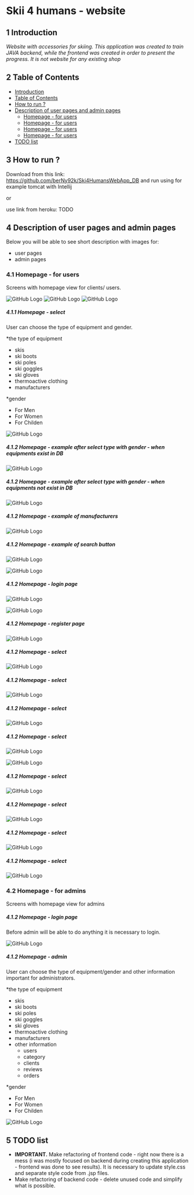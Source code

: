 # Skii 4 humans - website
## 1 Introduction
_Website with accessories for skiing. This application was created to train JAVA backend, while the frontend was created in order to present the progress._
_It is not website for any existing shop_

## 2 Table of Contents
- [Introduction](#1-Introduction)
- [Table of Contents](#2-Table-of-Contents)
- [How to run ?](#3-how-to-run-)
- [Description of user pages and admin pages](#4-Description-of-user-pages-and-admin-pages)
  - [Homepage - for users](#41-Homepage-for-users)
  - [Homepage - for users](#41-Homepage-for-users)
  - [Homepage - for users](#41-Homepage-for-users)
  - [Homepage - for users](#41-Homepage-for-users)
- [TODO list](#5-TODO-list)

## 3 How to run ?

Download from this link: https://github.com/berNy92k/Ski4HumansWebApp_DB and run using for example tomcat with Intellij

or

use link from heroku: TODO

## 4 Description of user pages and admin pages
Below you will be able to see short description with images for:

- user pages
- admin pages

### 4.1 Homepage - for users
Screens with homepage view for clients/ users.

![GitHub Logo](src/main/webapp/images/websiteScreens/homepage1.PNG)
![GitHub Logo](src\main\webapp\images\websiteScreens\homepage2.PNG)
![GitHub Logo](src\main\webapp\images\websiteScreens\homepage3.PNG)
##### 4.1.1  Homepage - select
User can choose the type of equipment and gender.

 *the type of equipment 
 - skis
 - ski boots
 - ski poles
 - ski goggles
 - ski gloves
 - thermoactive clothing
 - manufacturers
 
 *gender
 - For Men
 - For Women
 - For Childen

![GitHub Logo](src\main\webapp\images\websiteScreens\homepage_selector.PNG)

##### 4.1.2  Homepage - example after select type with gender - when equipments exist in DB
![GitHub Logo](src\main\webapp\images\websiteScreens\homepage_selected_example.PNG)

##### 4.1.2  Homepage - example after select type with gender - when equipments not exist in DB
![GitHub Logo](src\main\webapp\images\websiteScreens\homepage_selected_not_exist_example.PNG)

##### 4.1.2  Homepage - example of manufacturers
![GitHub Logo](src\main\webapp\images\websiteScreens\homepage_selected_manufacturers_example.PNG)

##### 4.1.2  Homepage - example of search button
![GitHub Logo](src\main\webapp\images\websiteScreens\homepage_fill_search.PNG)

![GitHub Logo](src\main\webapp\images\websiteScreens\homepage_search_example.PNG)

##### 4.1.2  Homepage - login page
![GitHub Logo](src\main\webapp\images\websiteScreens\homepage_log_in_page.PNG)

![GitHub Logo](src\main\webapp\images\websiteScreens\homepage_logged.PNG)

##### 4.1.2  Homepage - register page
![GitHub Logo](src\main\webapp\images\websiteScreens\homepage_register_page.PNG)

##### 4.1.2  Homepage - select
![GitHub Logo](src\main\webapp\images\websiteScreens\homepage_empty_shopping_cart.PNG)

##### 4.1.2  Homepage - select
![GitHub Logo](src\main\webapp\images\websiteScreens\homepage_not_empty_shopping_cart.PNG)

##### 4.1.2  Homepage - select
![GitHub Logo](src\main\webapp\images\websiteScreens\homepage_message_shopping_cart.PNG)

##### 4.1.2  Homepage - select
![GitHub Logo](src\main\webapp\images\websiteScreens\homepage_equipment_detail.PNG)

![GitHub Logo](src\main\webapp\images\websiteScreens\homepage_equipment_detail2_with_reviews.PNG)

##### 4.1.2  Homepage - select
![GitHub Logo](src\main\webapp\images\websiteScreens\homepage_not_empty_shopping_cart.PNG)

##### 4.1.2  Homepage - select
![GitHub Logo](src\main\webapp\images\websiteScreens\homepage_shopping_cart_payment.PNG)

##### 4.1.2  Homepage - select
![GitHub Logo](src\main\webapp\images\websiteScreens\homepage_shopping_cart_payment1.PNG)

##### 4.1.2  Homepage - select
![GitHub Logo](src\main\webapp\images\websiteScreens\homepage_shopping_cart_payment2.PNG)


### 4.2 Homepage - for admins
Screens with homepage view for admins

##### 4.1.2  Homepage - login page
Before admin will be able to do anything it is necessary to login.

![GitHub Logo](src\main\webapp\images\websiteScreens\admin_homepage.PNG)

##### 4.1.2  Homepage - admin
User can choose the type of equipment/gender and other information important for administrators.

 *the type of equipment 
 - skis
 - ski boots
 - ski poles
 - ski goggles
 - ski gloves
 - thermoactive clothing
 - manufacturers
 - other information
   - users
   - category
   - clients
   - reviews
   - orders
 
 *gender
 - For Men
 - For Women
 - For Childen
 
![GitHub Logo](src\main\webapp\images\websiteScreens\admin_homepage_after_login.PNG)




## 5 TODO list
* **IMPORTANT.** Make refactoring of frontend code - right now there is a mess 
(i was mostly focused on backend during creating this application - frontend was done to see results).
It is necessary to update style.css and separate style code from .jsp files.
* Make refactoring of backend code - delete unused code and simplify what is possible.
